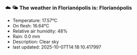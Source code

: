 ### ☁️ 🌤️  The weather in Florianópolis is: Florianópolis

- Temperature: 17.57°C
- On flesh: 16.64°C
- Relative air humidity: 48%
- Rain: 0.0 mm
- Description: Clear sky
- last updated: 2025-10-07T14:18:10.417997
